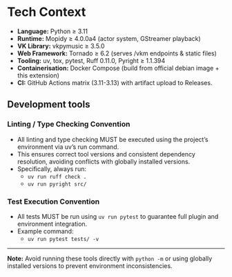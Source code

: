 
# Tech Context

- **Language:** Python ≥ 3.11
- **Runtime:** Mopidy ≥ 4.0.0a4 (actor system, GStreamer playback)
- **VK Library:** vkpymusic ≥ 3.5.0
- **Web Framework:** Tornado ≥ 6.2 (serves /vkm endpoints & static files)
- **Tooling:** uv, tox, pytest, Ruff 0.11.0, Pyright ≥ 1.1.394
- **Containerisation:** Docker Compose (build from official debian image + this extension)
- **CI:** GitHub Actions matrix (3.11-3.13) with artifact upload to Releases.

## Development tools

### Linting / Type Checking Convention

- All linting and type checking MUST be executed using the project’s environment via uv’s run command.
- This ensures correct tool versions and consistent dependency resolution, avoiding conflicts with globally installed versions.
- Specifically, always run:
  - `uv run ruff check .`
  - `uv run pyright src/`

### Test Execution Convention

- All tests MUST be run using `uv run pytest` to guarantee full plugin and environment integration.
- Example command:
  - `uv run pytest tests/ -v`

---

**Note:** Avoid running these tools directly with `python -m` or using globally installed versions to prevent environment inconsistencies.
